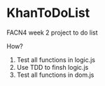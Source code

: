 # KhanToDoList

FACN4 week 2 project to do list

How?

1.  Test all functions in logic.js
2.  Use TDD to finsh logic.js
3.  Test all functions in dom.js
